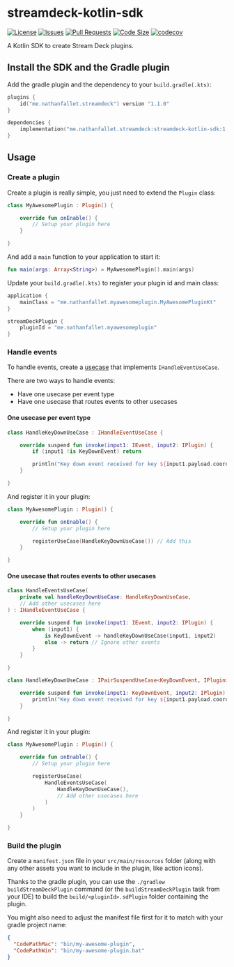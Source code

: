 # streamdeck-kotlin-sdk

[![License](https://img.shields.io/github/license/nathanfallet/streamdeck-kotlin-sdk)](LICENSE)
[![Issues](https://img.shields.io/github/issues/nathanfallet/streamdeck-kotlin-sdk)]()
[![Pull Requests](https://img.shields.io/github/issues-pr/nathanfallet/streamdeck-kotlin-sdk)]()
[![Code Size](https://img.shields.io/github/languages/code-size/nathanfallet/streamdeck-kotlin-sdk)]()
[![codecov](https://codecov.io/gh/nathanfallet/streamdeck-kotlin-sdk/graph/badge.svg?token=iIM9xwE4QT)](https://codecov.io/gh/nathanfallet/streamdeck-kotlin-sdk)

A Kotlin SDK to create Stream Deck plugins.

## Install the SDK and the Gradle plugin

Add the gradle plugin and the dependency to your `build.gradle(.kts)`:

```kotlin
plugins {
    id("me.nathanfallet.streamdeck") version "1.1.0"
}

dependencies {
    implementation("me.nathanfallet.streamdeck:streamdeck-kotlin-sdk:1.1.0")
}
```

## Usage

### Create a plugin

Create a plugin is really simple, you just need to extend the `Plugin` class:

```kotlin
class MyAwesomePlugin : Plugin() {

    override fun onEnable() {
        // Setup your plugin here
    }

}
```

And add a `main` function to your application to start it:

```kotlin
fun main(args: Array<String>) = MyAwesomePlugin().main(args)
```

Update your `build.gradle(.kts)` to register your plugin id and main class:

```kotlin
application {
    mainClass = "me.nathanfallet.myawesomeplugin.MyAwesomePluginKt"
}

streamDeckPlugin {
    pluginId = "me.nathanfallet.myawesomeplugin"
}
```

### Handle events

To handle events, create a [usecase](https://github.com/nathanfallet/usecases) that implements `IHandleEventUseCase`.

There are two ways to handle events:

- Have one usecase per event type
- Have one usecase that routes events to other usecases

#### One usecase per event type

```kotlin
class HandleKeyDownUseCase : IHandleEventUseCase {

    override suspend fun invoke(input1: IEvent, input2: IPlugin) {
        if (input1 !is KeyDownEvent) return

        println("Key down event received for key ${input1.payload.coordinates.column}x${input1.payload.coordinates.row}")
    }

}
```

And register it in your plugin:

```kotlin
class MyAwesomePlugin : Plugin() {

    override fun onEnable() {
        // Setup your plugin here

        registerUseCase(HandleKeyDownUseCase()) // Add this
    }

}
```

#### One usecase that routes events to other usecases

```kotlin
class HandleEventsUseCase(
    private val handleKeyDownUseCase: HandleKeyDownUseCase,
    // Add other usecases here
) : IHandleEventUseCase {

    override suspend fun invoke(input1: IEvent, input2: IPlugin) {
        when (input1) {
            is KeyDownEvent -> handleKeyDownUseCase(input1, input2)
            else -> return // Ignore other events
        }
    }

}
```

```kotlin
class HandleKeyDownUseCase : IPairSuspendUseCase<KeyDownEvent, IPlugin> {

    override suspend fun invoke(input1: KeyDownEvent, input2: IPlugin) {
        println("Key down event received for key ${input1.payload.coordinates.column}x${input1.payload.coordinates.row}")
    }

}
```

And register it in your plugin:

```kotlin
class MyAwesomePlugin : Plugin() {

    override fun onEnable() {
        // Setup your plugin here

        registerUseCase(
            HandleEventsUseCase(
                HandleKeyDownUseCase(),
                // Add other usecases here
            )
        )
    }

}
```

### Build the plugin

Create a `manifest.json` file in your `src/main/resources` folder (along with any other assets you want to include in
the plugin, like action icons).

Thanks to the gradle plugin, you can use the `./gradlew buildStreamDeckPlugin` command (or the `buildStreamDeckPlugin`
task from your IDE) to build the `build/<pluginId>.sdPlugin` folder containing the plugin.

You might also need to adjust the manifest file first for it to match with your gradle project name:

```json
{
  "CodePathMac": "bin/my-awesome-plugin",
  "CodePathWin": "bin/my-awesome-plugin.bat"
}
```

